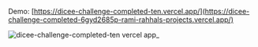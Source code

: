 Demo: [https://dicee-challenge-completed-ten.vercel.app/](https://dicee-challenge-completed-6gyd2685p-rami-rahhals-projects.vercel.app/)

![dicee-challenge-completed-ten vercel app_](https://github.com/user-attachments/assets/de176a7c-79d5-4ede-bfd6-a34ea41b1183)
